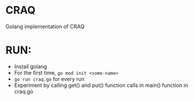 # CRAQ
Golang implementation of CRAQ

# RUN:
- Install golang
- For the first time, `go mod init <some-name>`
- `go run craq.go` for every run
- Experiment by calling get() and put() function calls in main() function in craq.go 

